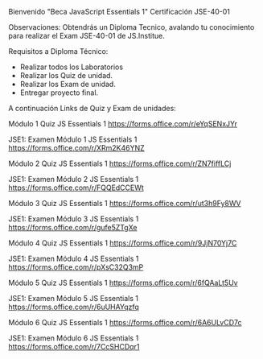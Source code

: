 Bienvenido "Beca JavaScript Essentials 1"
Certificación JSE-40-01

Observaciones:
Obtendrás un Diploma Tecnico, avalando tu conocimiento para realizar el Exam JSE-40-01 de JS.Institue.

Requisitos a Diploma Técnico:
- Realizar todos los Laboratorios
- Realizar los Quiz de unidad.
- Realizar los Exam de unidad.
- Entregar proyecto final.

A continuación Links de Quiz y Exam de unidades:

Módulo 1 Quiz JS Essentials 1
https://forms.office.com/r/eYqSENxJYr

JSE1: Examen Módulo 1 JS Essentials 1
https://forms.office.com/r/XRm2K46YNZ


Módulo 2 Quiz JS Essentials 1
https://forms.office.com/r/ZN7fiffLCj

JSE1: Examen Módulo 2 JS Essentials 1
https://forms.office.com/r/FQQEdCCEWt


Módulo 3 Quiz JS Essentials 1
https://forms.office.com/r/ut3h9Fy8WV

JSE1: Examen Módulo 3 JS Essentials 1
https://forms.office.com/r/gufe5ZTgXe


Módulo 4 Quiz JS Essentials 1
https://forms.office.com/r/9JjN70Yj7C

JSE1: Examen Módulo 4 JS Essentials 1
https://forms.office.com/r/pXsC32Q3mP


Módulo 5 Quiz JS Essentials 1
https://forms.office.com/r/6fQAaLt5Uv

JSE1: Examen Módulo 5 JS Essentials 1
https://forms.office.com/r/6uUHAYqzfq


Módulo 6 Quiz JS Essentials 1
https://forms.office.com/r/6A6ULvCD7c

JSE1: Examen Módulo 6 JS Essentials 1
https://forms.office.com/r/7CcSHCDqr1
